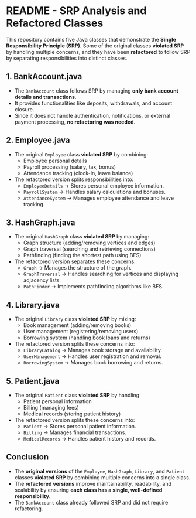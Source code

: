# **README - SRP Analysis and Refactored Classes**

This repository contains five Java classes that demonstrate the **Single Responsibility Principle (SRP)**. Some of the original classes **violated SRP** by handling multiple concerns, and they have been **refactored** to follow SRP by separating responsibilities into distinct classes.

## **1. BankAccount.java**
- The `BankAccount` class follows SRP by managing **only bank account details and transactions**.
- It provides functionalities like deposits, withdrawals, and account closure.
- Since it does not handle authentication, notifications, or external payment processing, **no refactoring was needed**.

## **2. Employee.java**
- The original `Employee` class **violated SRP** by combining:
  - Employee personal details
  - Payroll processing (salary, tax, bonus)
  - Attendance tracking (clock-in, leave balance)
- The refactored version splits responsibilities into:
  - `EmployeeDetails` → Stores personal employee information.
  - `PayrollSystem` → Handles salary calculations and bonuses.
  - `AttendanceSystem` → Manages employee attendance and leave tracking.

## **3. HashGraph.java**
- The original `HashGraph` class **violated SRP** by managing:
  - Graph structure (adding/removing vertices and edges)
  - Graph traversal (searching and retrieving connections)
  - Pathfinding (finding the shortest path using BFS)
- The refactored version separates these concerns:
  - `Graph` → Manages the structure of the graph.
  - `GraphTraversal` → Handles searching for vertices and displaying adjacency lists.
  - `PathFinder` → Implements pathfinding algorithms like BFS.

## **4. Library.java**
- The original `Library` class **violated SRP** by mixing:
  - Book management (adding/removing books)
  - User management (registering/removing users)
  - Borrowing system (handling book loans and returns)
- The refactored version splits these concerns into:
  - `LibraryCatalog` → Manages book storage and availability.
  - `UserManagement` → Handles user registration and removal.
  - `BorrowingSystem` → Manages book borrowing and returns.

## **5. Patient.java**
- The original `Patient` class **violated SRP** by handling:
  - Patient personal information
  - Billing (managing fees)
  - Medical records (storing patient history)
- The refactored version splits these concerns into:
  - `Patient` → Stores personal patient information.
  - `Billing` → Manages financial transactions.
  - `MedicalRecords` → Handles patient history and records.

## **Conclusion**
- The **original versions** of the `Employee`, `HashGraph`, `Library`, and `Patient` classes **violated SRP** by combining multiple concerns into a single class.
- The **refactored versions** improve maintainability, readability, and scalability by ensuring **each class has a single, well-defined responsibility**.
- The `BankAccount` class already followed SRP and did not require refactoring.
